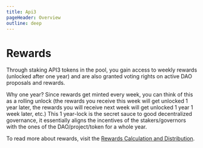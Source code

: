 ```yaml
---
title: Api3
pageHeader: Overview
outline: deep
---
```


<PageHeader/>

# Rewards

Through staking API3 tokens in the pool, you gain access to weekly rewards
(unlocked after one year) and are also granted voting rights on active DAO
proposals and rewards.

Why one year? Since rewards get minted every week, you can think of this as a
rolling unlock (the rewards you receive this week will get unlocked 1 year
later, the rewards you will receive next week will get unlocked 1 year 1 week
later, etc.) This 1 year-lock is the secret sauce to good decentralized
governance, it essentially aligns the incentives of the stakers/governors with
the ones of the DAO/project/token for a whole year.

To read more about rewards, visit the
[Rewards Calculation and Distribution](/technical/distribution.md).
